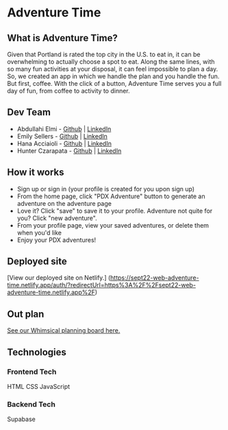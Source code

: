 # Adventure Time

## What is Adventure Time?
Given that Portland is rated the top city in the U.S. to eat in, it can be overwhelming to actually choose a spot to eat. Along the same lines, with so many fun activities at your disposal, it can feel impossible to plan a day. So, we created an app in which we handle the plan and you handle the fun. But first, coffee. With the click of a button, Adventure Time serves you a full day of fun, from coffee to activity to dinner.

## Dev Team
* Abdullahi Elmi - [Github](https://github.com/ElmiAbdullahi) | [LinkedIn](https://www.linkedin.com/in/abdullahi-elmi14/)
* Emily Sellers - [Github](https://github.com/emilysellers) | [LinkedIn](https://www.linkedin.com/in/emilymsellers/)
* Hana Acciaioli - [Github](https://github.com/hana-acciaioli) | [LinkedIn](https://www.linkedin.com/in/hana-jones-acciaioli/)
* Hunter Czarapata - [Github](https://github.com/Czarapata-Hunter) | [LinkedIn](https://www.linkedin.com/in/hunter-czarapata/)

## How it works
- Sign up or sign in (your profile is created for you upon sign up)
- From the home page, click "PDX Adventure" button to generate an adventure on the adventure page
- Love it? Click "save" to save it to your profile. Adventure not quite for you? Click "new adventure".
- From your profile page, view your saved adventures, or delete them when you'd like
- Enjoy your PDX adventures!  

## Deployed site
[View our deployed site on Netlify.] (https://sept22-web-adventure-time.netlify.app/auth/?redirectUrl=https%3A%2F%2Fsept22-web-adventure-time.netlify.app%2F)

## Out plan
[See our Whimsical planning board here.](https://whimsical.com/adventure-time-project-planning-J8GAs6X8A4WNjNsKCVaamm)

## Technologies
### Frontend Tech
HTML
CSS
JavaScript

### Backend Tech
Supabase
